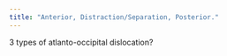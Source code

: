 ```yaml
---
title: "Anterior, Distraction/Separation, Posterior."
---
```

3 types of atlanto-occipital dislocation?


